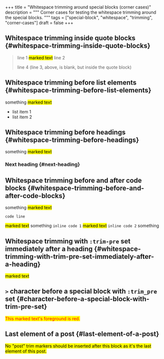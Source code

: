 +++
title = "Whitespace trimming around special blocks (corner cases)"
description = """
  Corner cases for testing the whitespace trimming around the special
  blocks.
  """
tags = ["special-block", "whitespace", "trimming", "corner-cases"]
draft = false
+++

## Whitespace trimming inside quote blocks {#whitespace-trimming-inside-quote-blocks}

> line 1
<mark>marked text</mark>
line 2
>
> line 4 (line 3, above, is blank, but inside the quote block)


## Whitespace trimming before list elements {#whitespace-trimming-before-list-elements}

something
<mark>marked text</mark>
-   list item 1
-   list item 2


## Whitespace trimming before headings {#whitespace-trimming-before-headings}

something
<mark>marked text</mark>


### Next heading {#next-heading}


## Whitespace trimming before and after code blocks {#whitespace-trimming-before-and-after-code-blocks}

something
<mark>marked text</mark>
```text
code line
```
<mark>marked text</mark>
something
`inline code 1`
<mark>marked text</mark>
`inline code 2`
something


## Whitespace trimming with `:trim-pre` set immediately after a heading {#whitespace-trimming-with-trim-pre-set-immediately-after-a-heading}
<mark>marked text</mark>


## `>` character before a special block with `:trim_pre` set {#character-before-a-special-block-with-trim-pre-set}

<style>
  .red {
    color: red;
  }
</style>
<mark class="red">This marked text's foreground is red.</mark>


## Last element of a post {#last-element-of-a-post}
<mark>No "post" trim markers should be inserted after this block as it's the
last element of this post.</mark>
